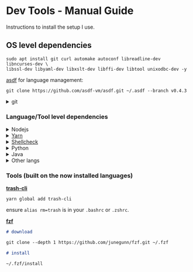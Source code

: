 # Dev Tools - Manual Guide

Instructions to install the setup I use.

## OS level dependencies

```shell
sudo apt install git curl automake autoconf libreadline-dev libncurses-dev \
libssl-dev libyaml-dev libxslt-dev libffi-dev libtool unixodbc-dev -y
```

[asdf](https://github.com/asdf-vm/asdf) for language management:

```shell
git clone https://github.com/asdf-vm/asdf.git ~/.asdf --branch v0.4.3
```

<details>
<summary>git</summary>

```shell
# git config --global user.name john
git config --global user.name <username>

# git config --global user.email john@gmail.com
git config --global user.email <email>

# git config --global core.editor code
git config --global core.editor <editor>
```

</details>

### Language/Tool level dependencies

<details>
<summary>Nodejs</summary>

```markdown
# plugin

asdf plugin-add nodejs https://github.com/asdf-vm/asdf-nodejs.git

# nodejs release keyring

bash ~/.asdf/plugins/nodejs/bin/import-release-team-keyring

# nodejs LTS

asdf install nodejs 8.10.0

# set as global default

asdf global nodejs 8.10.0
```

</details>

<details>
<summary><a href="https://yarnpkg.com/en/docs/install">Yarn</a></summary>

```markdown
# add sources

curl -sS https://dl.yarnpkg.com/debian/pubkey.gpg | sudo apt-key add -
echo "deb https://dl.yarnpkg.com/debian/ stable main" | sudo tee /etc/apt/sources.list.d/yarn.list

# remove cmdtest (Ubuntu 18.04)

sudo apt remove cmdtest

# update sources

sudo apt-get update

# install yarn

sudo apt-get install yarn -y
yarn --version
```

add to `.*rc`

```shell
PATH="$PATH:/opt/yarn-[version]/bin"
PATH="$PATH:$(yarn global bin)"
export PATH
```

</details>

<details>
<summary><a href="https://github.com/koalaman/shellcheck#installing">Shellcheck</a></summary>

```shell
sudo apt install shellcheck -y
```

</details>

<details>
<summary>Python</summary>

```markdown
# deps

sudo apt-get install -y make build-essential libssl-dev zlib1g-dev libbz2-dev \
libreadline-dev libsqlite3-dev wget curl llvm libncurses5-dev libncursesw5-dev \
xz-utils tk-dev -y

# plugin

asdf plugin-add python https://github.com/tuvistavie/asdf-python.git

# install python

asdf install python 3.6.0

# set as global default

asdf global python 3.6.0
```

**pip on python3**

assuming python 3 is installed and currently selected:

```
curl -O https://bootstrap.pypa.io/get-pip.py
python3 get-pip.py --user
```

</details>

<details>
<summary>Java</summary>

```markdown
# plugin

asdf plugin-add java https://github.com/skotchpine/asdf-java

# latest java version

asdf install java 10.0.1

# set as global default

asdf global java 10.0.1
```

Note: Maven & Gradle installed separately.

</details>

<details>
<summary>Other langs</summary>

By now you surely get the idea for [setting up another lang or tool](https://github.com/asdf-vm/asdf-plugins) with [asdf](https://github.com/asdf-vm/asdf).

</details>

### Tools (built on the now installed languages)

**[trash-cli](https://github.com/sindresorhus/trash-cli)**

```shell
yarn global add trash-cli
```

ensure `alias rm=trash` is in your `.bashrc` or `.zshrc`.

**[fzf](https://github.com/junegunn/fzf#using-git)**

```markdown
# download

git clone --depth 1 https://github.com/junegunn/fzf.git ~/.fzf

# install

~/.fzf/install
```

